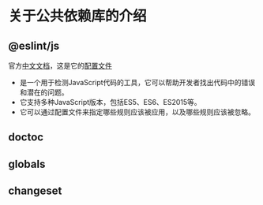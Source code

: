 # 关于公共依赖库的介绍

## @eslint/js

官方[中文文档](https://zh-hans.eslint.org/)，这是它的[配置文件](/eslint.config.mjs)

- 是一个用于检测JavaScript代码的工具，它可以帮助开发者找出代码中的错误和潜在的问题。
- 它支持多种JavaScript版本，包括ES5、ES6、ES2015等。
- 它可以通过配置文件来指定哪些规则应该被应用，以及哪些规则应该被忽略。

## doctoc

## globals

## changeset
